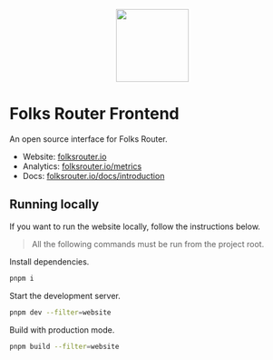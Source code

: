 <p align="center">
  <a href="https://folksrouter.io/" target="_blank" rel="noopener">
      <img src="https://folksrouter.io/favicon.png" height="128">
  </a>
</p>

# Folks Router Frontend

An open source interface for Folks Router.

- Website: [folksrouter.io](https://folksrouter.io/)
- Analytics: [folksrouter.io/metrics](https://folksrouter.io/metrics/)
- Docs: [folksrouter.io/docs/introduction](https://folksrouter.io/docs/introduction/)

## Running locally

If you want to run the website locally, follow the instructions below.

> All the following commands must be run from the project root.

Install dependencies.

```sh
pnpm i
```

Start the development server.

```sh
pnpm dev --filter=website
```

Build with production mode.

```sh
pnpm build --filter=website
```
